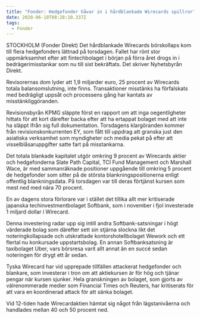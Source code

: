 ```yaml
---
title: "Fonder: Hedgefonder håvar in i hårdblankade Wirecards spillror"
date: 2020-06-18T08:28:10.337Z
tags:
  - Fonder
---
```

STOCKHOLM (Fonder Direkt) Det hårdblankade Wirecards börskollaps kom till flera hedgefonders lättnad på torsdagen. Fallet har rönt stor uppmärksamhet efter att fintechbolaget i början på förra året drogs in i bedrägerimisstankar som nu till sist bekräftats. Det skriver Nyhetsbyrån Direkt.

Revisorernas dom lyder att 1,9 miljarder euro, 25 procent av Wirecards totala balansomslutning, inte finns. Transaktioner misstänks ha förfalskats med bedrägligt uppsåt och processens gång har kantats av misstänkliggöranden.

Revisionsbyrån KPMG släppte först en rapport om att inga oegentligheter hittats för att kort därefter backa efter att ha ertappat bolaget med att inte ha släppt ifrån sig full dokumentation. Torsdagens klargöranden kommer från revisionskonkurrenten EY, som fått till uppdrag att granska just den asiatiska verksamhet som myndigheter och media pekat på efter att visselblåsaruppgifter satte fart på misstankarna.

Det totala blankade kapitalet utgör omkring 9 procent av Wirecards aktier och hedgefonderna Slate Path Capital, TCI Fund Management och Marshall Wace, är med sammanräknade positioner uppgående till omkring 5 procent de hedgefonder som sitter på de största blankningspositionerna enligt offentlig blankningsdata. På torsdagen var till deras förtjänst kursen som mest ned med nära 70 procent.

En av dagens stora förlorare var i stället det tillika allt mer kritiserade japanska techinvestmentbolaget Softbank, som i november i fjol investerade 1 miljard dollar i Wirecard.

Denna investering radar upp sig intill andra Softbank-satsningar i högt värderade bolag som därefter sett sin stjärna slockna likt det noteringkollapsade och utskrattade kontorshotellbolaget Wework och ett flertal nu konkursade uppstartsbolag. En annan Softbanksatsning är taxibolaget Uber, vars börsresa varit allt annat än en succé sedan noteringen för drygt ett år sedan.

Tyska Wirecard har vid upprepade tillfällen attackerat hedgefonder och blankare, som investerar i tron om att aktiekursen är för hög och tjänar pengar när kursen sjunker. Hela granskningen av bolaget, som gjorts av välrenommerade medier som Financial Times och Reuters, har kritiserats för att vara en koordinerad attack för att sänka bolaget.

Vid 12-tiden hade Wirecardaktien hämtat sig något från lägstanivåerna och handlades mellan 40 och 50 procent ned.